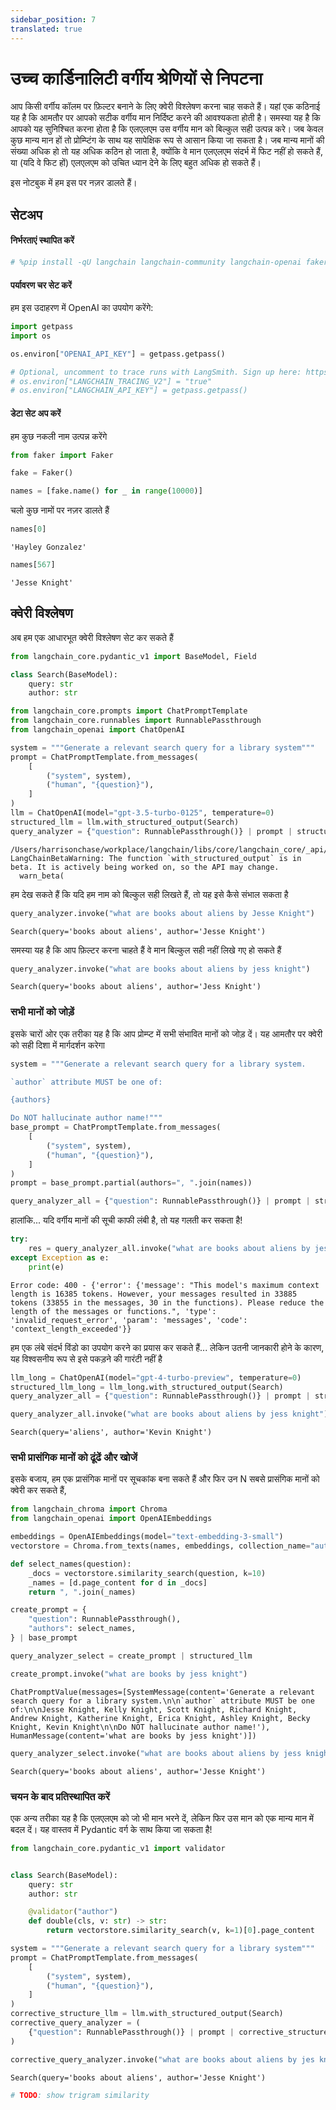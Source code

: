 ```yaml
---
sidebar_position: 7
translated: true
---
```


# उच्च कार्डिनालिटी वर्गीय श्रेणियों से निपटना

आप किसी वर्गीय कॉलम पर फ़िल्टर बनाने के लिए क्वेरी विश्लेषण करना चाह सकते हैं। यहां एक कठिनाई यह है कि आमतौर पर आपको सटीक वर्गीय मान निर्दिष्ट करने की आवश्यकता होती है। समस्या यह है कि आपको यह सुनिश्चित करना होता है कि एलएलएम उस वर्गीय मान को बिल्कुल सही उत्पन्न करे। जब केवल कुछ मान्य मान हों तो प्रोम्प्टिंग के साथ यह सापेक्षिक रूप से आसान किया जा सकता है। जब मान्य मानों की संख्या अधिक हो तो यह अधिक कठिन हो जाता है, क्योंकि वे मान एलएलएम संदर्भ में फिट नहीं हो सकते हैं, या (यदि वे फिट हों) एलएलएम को उचित ध्यान देने के लिए बहुत अधिक हो सकते हैं।

इस नोटबुक में हम इस पर नज़र डालते हैं।

## सेटअप

#### निर्भरताएं स्थापित करें

```python
# %pip install -qU langchain langchain-community langchain-openai faker langchain-chroma
```

#### पर्यावरण चर सेट करें

हम इस उदाहरण में OpenAI का उपयोग करेंगे:

```python
import getpass
import os

os.environ["OPENAI_API_KEY"] = getpass.getpass()

# Optional, uncomment to trace runs with LangSmith. Sign up here: https://smith.langchain.com.
# os.environ["LANGCHAIN_TRACING_V2"] = "true"
# os.environ["LANGCHAIN_API_KEY"] = getpass.getpass()
```

#### डेटा सेट अप करें

हम कुछ नकली नाम उत्पन्न करेंगे

```python
from faker import Faker

fake = Faker()

names = [fake.name() for _ in range(10000)]
```

चलो कुछ नामों पर नज़र डालते हैं

```python
names[0]
```

```output
'Hayley Gonzalez'
```

```python
names[567]
```

```output
'Jesse Knight'
```

## क्वेरी विश्लेषण

अब हम एक आधारभूत क्वेरी विश्लेषण सेट कर सकते हैं

```python
from langchain_core.pydantic_v1 import BaseModel, Field
```

```python
class Search(BaseModel):
    query: str
    author: str
```

```python
from langchain_core.prompts import ChatPromptTemplate
from langchain_core.runnables import RunnablePassthrough
from langchain_openai import ChatOpenAI

system = """Generate a relevant search query for a library system"""
prompt = ChatPromptTemplate.from_messages(
    [
        ("system", system),
        ("human", "{question}"),
    ]
)
llm = ChatOpenAI(model="gpt-3.5-turbo-0125", temperature=0)
structured_llm = llm.with_structured_output(Search)
query_analyzer = {"question": RunnablePassthrough()} | prompt | structured_llm
```

```output
/Users/harrisonchase/workplace/langchain/libs/core/langchain_core/_api/beta_decorator.py:86: LangChainBetaWarning: The function `with_structured_output` is in beta. It is actively being worked on, so the API may change.
  warn_beta(
```

हम देख सकते हैं कि यदि हम नाम को बिल्कुल सही लिखते हैं, तो यह इसे कैसे संभाल सकता है

```python
query_analyzer.invoke("what are books about aliens by Jesse Knight")
```

```output
Search(query='books about aliens', author='Jesse Knight')
```

समस्या यह है कि आप फ़िल्टर करना चाहते हैं वे मान बिल्कुल सही नहीं लिखे गए हो सकते हैं

```python
query_analyzer.invoke("what are books about aliens by jess knight")
```

```output
Search(query='books about aliens', author='Jess Knight')
```

### सभी मानों को जोड़ें

इसके चारों ओर एक तरीका यह है कि आप प्रोम्प्ट में सभी संभावित मानों को जोड़ दें। यह आमतौर पर क्वेरी को सही दिशा में मार्गदर्शन करेगा

```python
system = """Generate a relevant search query for a library system.

`author` attribute MUST be one of:

{authors}

Do NOT hallucinate author name!"""
base_prompt = ChatPromptTemplate.from_messages(
    [
        ("system", system),
        ("human", "{question}"),
    ]
)
prompt = base_prompt.partial(authors=", ".join(names))
```

```python
query_analyzer_all = {"question": RunnablePassthrough()} | prompt | structured_llm
```

हालांकि... यदि वर्गीय मानों की सूची काफी लंबी है, तो यह गलती कर सकता है!

```python
try:
    res = query_analyzer_all.invoke("what are books about aliens by jess knight")
except Exception as e:
    print(e)
```

```output
Error code: 400 - {'error': {'message': "This model's maximum context length is 16385 tokens. However, your messages resulted in 33885 tokens (33855 in the messages, 30 in the functions). Please reduce the length of the messages or functions.", 'type': 'invalid_request_error', 'param': 'messages', 'code': 'context_length_exceeded'}}
```

हम एक लंबे संदर्भ विंडो का उपयोग करने का प्रयास कर सकते हैं... लेकिन उतनी जानकारी होने के कारण, यह विश्वसनीय रूप से इसे पकड़ने की गारंटी नहीं है

```python
llm_long = ChatOpenAI(model="gpt-4-turbo-preview", temperature=0)
structured_llm_long = llm_long.with_structured_output(Search)
query_analyzer_all = {"question": RunnablePassthrough()} | prompt | structured_llm_long
```

```python
query_analyzer_all.invoke("what are books about aliens by jess knight")
```

```output
Search(query='aliens', author='Kevin Knight')
```

### सभी प्रासंगिक मानों को ढूंढें और खोजें

इसके बजाय, हम एक प्रासंगिक मानों पर सूचकांक बना सकते हैं और फिर उन N सबसे प्रासंगिक मानों को क्वेरी कर सकते हैं,

```python
from langchain_chroma import Chroma
from langchain_openai import OpenAIEmbeddings

embeddings = OpenAIEmbeddings(model="text-embedding-3-small")
vectorstore = Chroma.from_texts(names, embeddings, collection_name="author_names")
```

```python
def select_names(question):
    _docs = vectorstore.similarity_search(question, k=10)
    _names = [d.page_content for d in _docs]
    return ", ".join(_names)
```

```python
create_prompt = {
    "question": RunnablePassthrough(),
    "authors": select_names,
} | base_prompt
```

```python
query_analyzer_select = create_prompt | structured_llm
```

```python
create_prompt.invoke("what are books by jess knight")
```

```output
ChatPromptValue(messages=[SystemMessage(content='Generate a relevant search query for a library system.\n\n`author` attribute MUST be one of:\n\nJesse Knight, Kelly Knight, Scott Knight, Richard Knight, Andrew Knight, Katherine Knight, Erica Knight, Ashley Knight, Becky Knight, Kevin Knight\n\nDo NOT hallucinate author name!'), HumanMessage(content='what are books by jess knight')])
```

```python
query_analyzer_select.invoke("what are books about aliens by jess knight")
```

```output
Search(query='books about aliens', author='Jesse Knight')
```

### चयन के बाद प्रतिस्थापित करें

एक अन्य तरीका यह है कि एलएलएम को जो भी मान भरने दें, लेकिन फिर उस मान को एक मान्य मान में बदल दें।
यह वास्तव में Pydantic वर्ग के साथ किया जा सकता है!

```python
from langchain_core.pydantic_v1 import validator


class Search(BaseModel):
    query: str
    author: str

    @validator("author")
    def double(cls, v: str) -> str:
        return vectorstore.similarity_search(v, k=1)[0].page_content
```

```python
system = """Generate a relevant search query for a library system"""
prompt = ChatPromptTemplate.from_messages(
    [
        ("system", system),
        ("human", "{question}"),
    ]
)
corrective_structure_llm = llm.with_structured_output(Search)
corrective_query_analyzer = (
    {"question": RunnablePassthrough()} | prompt | corrective_structure_llm
)
```

```python
corrective_query_analyzer.invoke("what are books about aliens by jes knight")
```

```output
Search(query='books about aliens', author='Jesse Knight')
```

```python
# TODO: show trigram similarity
```
